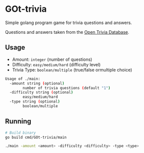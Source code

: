 # GOt-trivia

Simple golang program game for trivia questions and answers.

Questions and answers taken from the [Open Trivia Database](https://opentdb.com/).

## Usage

* Amount: `integer` (number of questions)
* Difficulty: `easy/medium/hard` (difficulty level)
* Trivia Type: `boolean/multiple` (true/false ormultiple choice)

```bash
Usage of ./main:
  -amount string (optional)
        number of trivia questions (default "1")
  -difficulty string (optional)
        easy/medium/hard
  -type string (optional)
        boolean/multiple
```

## Running

```bash
# Build binary
go build cmd/GOt-trivia/main

./main -amount <amount> -difficulty <difficulty> -type <type>
```